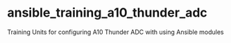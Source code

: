 # ansible_training_a10_thunder_adc
Training Units for configuring A10 Thunder ADC with using Ansible modules
